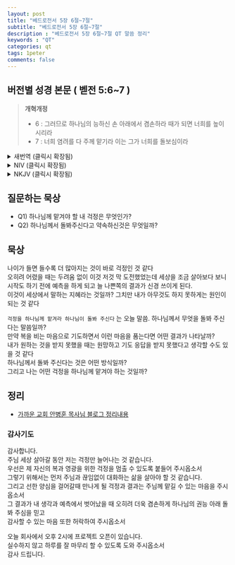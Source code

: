 ```yaml
---
layout: post
title: "베드로전서 5장 6절~7절"
subtitle: "베드로전서 5장 6절~7절"
description : "베드로전서 5장 6절~7절 QT 말씀 정리"
keywords : "QT"
categories: qt
tags: 1peter
comments: false
---
```


## 버전별 성경 본문 ( 벧전 5:6~7 )

> **개혁개정**
>* 6 : 그러므로 하나님의 능하신 손 아래에서 겸손하라 때가 되면 너희를 높이시리라
>* 7 : 너희 염려를 다 주께 맡기라 이는 그가 너희를 돌보심이라

<details>
<summary> 새번역 (클릭시 확장됨)</summary>
<div markdown="1">

>* 6 : 그러므로 여러분은 하나님의 능력의 손 아래로 자기를 낮추십시오. 때가 되면, 하나님께서 여러분을 높이실 것입니다.
>* 7 : 여러분의 걱정을 모두 하나님께 맡기십시오. 하나님께서는 여러분을 돌보고 계십니다.
</div>
</details>

<details>
<summary> NIV (클릭시 확장됨)</summary>
<div markdown="1">

>* 6 : Humble yourselves, therefore, under God’s mighty hand, that he may lift you up in due time.
>* 7 : Cast all your anxiety on him because he cares for you.
</div>
</details>

<details>
<summary> NKJV (클릭시 확장됨)</summary>
<div markdown="1">

>* 6 : Therefore humble yourselves under the mighty hand of God, that He may exalt you in due time,
>* 7 : casting all your care upon Him, for He cares for you.
</div>
</details>

## 질문하는 묵상

* Q1) 하나님께 맡겨야 할 내 걱정은 무엇인가?
* Q2) 하나님께서 돌봐주신다고 약속하신것은 무엇일까?

## 묵상

나이가 들면 들수록 더 많아지는 것이 바로 걱정인 것 같다  
오히려 어렸을 때는 두려움 없이 이것 저것 막 도전했었는데 세상을 조금 살아보다 보니  
시작도 하기 전에 예측을 하게 되고 늘 나쁜쪽의 결과가 신경 쓰이게 된다.  
이것이 세상에서 말하는 지혜라는 것일까? 그치만 내가 아무것도 하지 못하게는 원인이 되는 것 같다  

`걱정을 하나님께 맡겨라 하나님이 돌봐 주신다` 는 오늘 말씀. 하나님께서 무엇을 돌봐 주신다는 말씀일까?  
만약 복을 비는 마음으로 기도하면서 이런 마음을 품는다면 어떤 결과가 나타날까?  
내가 원하는 것을 받지 못했을 때는 원망하고 기도 응답을 받지 못했다고 생각할 수도 있을 것 같다  
하나님께서 돌봐 주신다는 것은 어떤 방식일까?  
그리고 나는 어떤 걱정을 하나님께 맡겨야 하는 것일까? 

## 정리
* [가까운 교회 안병훈 목사님 블로그 정리내용](https://blog.naver.com/tolerance2018)

### 감사기도

감사합니다.  
주님 세상 살아갈 동안 저는 걱정만 늘어나는 것 같습니다.  
우선은 제 자신의 복과 영광을 위한 걱정을 멈출 수 있도록 붙들어 주시옵소서  
그렇기 위해서는 먼저 주님과 끊임없이 대화하는 삶을 살아야 할 것 같습니다.  
그리고 선한 양심을 걸어갈때 만나게 될 걱정과 결과는 주님께 맡길 수 있는 마음을 주시옵소서  
그 결과가 내 생각과 예측에서 벗어났을 때 오히려 더욱 겸손하게 하나님의 권능 아래 돌봐 주심을 믿고  
감사할 수 있는 마음 또한 허락하여 주시옵소서  

오늘 회사에서 오후 2시에 프로젝트 오픈이 있습니다.  
실수하지 않고 하루를 잘 마무리 할 수 있도록 도와 주시옵소서  
감사 드립니다. 

